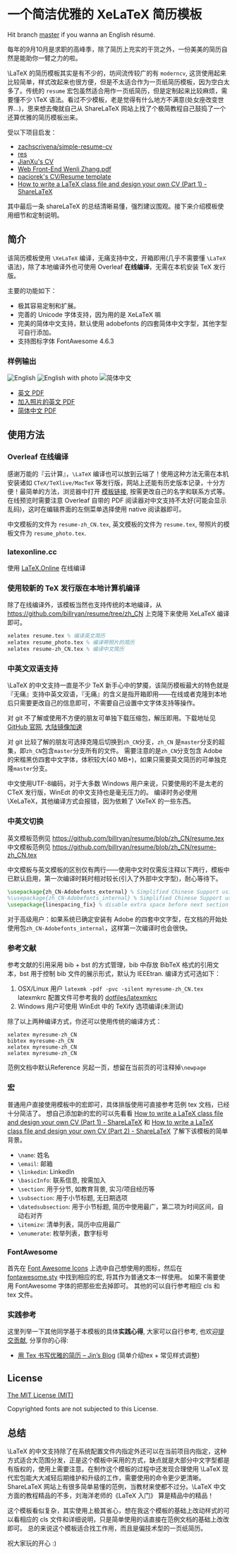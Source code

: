 # 一个简洁优雅的 XeLaTeX 简历模板

Hit branch [master](https://github.com/billryan/resume/tree/master) if you wanna an English résumé.

每年的9月10月是求职的高峰季，除了简历上充实的干货之外，一份美美的简历自然是能助你一臂之力的啦。

\LaTeX 的简历模板其实是有不少的，坊间流传较广的有 `moderncv`, 这货使用起来比较简单，样式改起来也很方便，但是不太适合作为一页纸简历模板，因为空白太多了。传统的 `resume` 宏包虽然适合用作一页纸简历，但是定制起来比较麻烦，需要懂不少 \TeX 语法。看过不少模板，老是觉得有什么地方不满意(处女座改变世界...)，思来想去俺就自己从 ShareLaTeX 网站上找了个极简教程自己鼓捣了一个还算优雅的简历模板出来。

受以下项目启发：

- [zachscrivena/simple-resume-cv](https://github.com/zachscrivena/simple-resume-cv)
- [res](https://www.ctan.org/pkg/res)
- [JianXu's CV](http://www.jianxu.net/en/files/JianXu_CV.pdf)
- [Web Front-End Wenli Zhang.pdf](http://zhangwenli.com/cv/Web%20Front-End%20Wenli%20Zhang.pdf)
- [paciorek's CV/Resume template](http://www.stat.berkeley.edu/~paciorek/computingTips/Latex_template_creating_CV_.html)
- [How to write a LaTeX class file and design your own CV (Part 1) - ShareLaTeX](https://www.sharelatex.com/blog/2011/03/27/how-to-write-a-latex-class-file-and-design-your-own-cv.html)

其中最后一条 shareLaTeX 的总结清晰易懂，强烈建议围观。接下来介绍模板使用细节和定制说明。

## 简介

该简历模板使用 `\XeLaTeX` 编译，无痛支持中文，开箱即用(几乎不需要懂 `\LaTeX` 语法)，除了本地编译外也可使用 Overleaf **在线编译**，无需在本机安装 TeX 发行版。

主要的功能如下：

- 极其容易定制和扩展。
- 完善的 Unicode 字体支持，因为用的是 XeLaTeX 嘛
- 完美的简体中文支持，默认使用 adobefonts 的四套简体中文字型，其他字型可自行添加。
- 支持图标字体 FontAwesome 4.6.3

### 样例输出

![English](https://user-images.githubusercontent.com/1292567/62409353-3fecfc00-b608-11e9-8e83-84962912c956.png)
![English with photo](https://user-images.githubusercontent.com/1292567/62409351-3f546580-b608-11e9-9f6d-d232a68c5451.png)
![简体中文](https://user-images.githubusercontent.com/1292567/62409352-3fecfc00-b608-11e9-8d9e-76243ca3052a.png)

- [英文 PDF](https://github.com/billryan/resume/files/3463503/resume.pdf)
- [加入照片的英文 PDF](https://github.com/billryan/resume/files/3463501/resume_photo.pdf)
- [简体中文 PDF](https://github.com/billryan/resume/files/3463502/resume-zh_CN.pdf)

## 使用方法

### Overleaf 在线编译

感谢万能的『云计算』，`\LaTeX` 编译也可以放到云端了！使用这种方法无需在本机安装诸如 `CTeX/TeXlive/MacTeX` 等发行版，网站上还能有历史版本记录，十分方便！最简单的方法，浏览器中打开 [模板链接](https://www.overleaf.com/latex/templates/bill-ryans-elegant-latex-resume/xcqmhktmzmsw), 按需更改自己的名字和联系方式等。
在线预览时需要注意 Overleaf 自带的 PDF 阅读器对中文支持不太好(可能会显示乱码)，这时在编辑界面的左侧菜单选择使用 native 阅读器即可。

中文模板的文件为 `resume-zh_CN.tex`, 英文模板的文件为 `resume.tex`, 带照片的模板文件为 `resume_photo.tex`.

### latexonline.cc

使用 [LaTeX.Online](https://latexonline.cc/) 在线编译

### 使用较新的 TeX 发行版在本地计算机编译

除了在线编译外，该模板当然也支持传统的本地编译，从 <https://github.com/billryan/resume/tree/zh_CN> 上克隆下来使用 XeLaTeX 编译即可。

```tex
xelatex resume.tex % 编译英文简历
xelatex resume_photo.tex % 编译带照片的简历
xelatex resume-zh_CN.tex % 编译中文简历
```

### 中英文双语支持

\LaTeX 的中文支持一直是不少 TeX 新手心中的梦魇，该简历模板最大的特色就是『无痛』支持中英文双语，『无痛』的含义是指开箱即用——在线或者克隆到本地后只需要更改自己的信息即可，不需要自己设置中文字体支持等操作。

对 git 不了解或使用不方便的朋友可单独下载压缩包，解压即用。下载地址见 [GitHub 官网](https://github.com/billryan/resume/archive/zh_CN.zip), [大陆镜像加速](https://gods.coding.net/p/resume/git)

对 git 比较了解的朋友可选择克隆后切换到`zh_CN`分支，`zh_CN` 是`master`分支的超集，即`zh_CN`包含`master`分支所有的文件。
需要注意的是`zh_CN`分支包含 Adobe 的宋楷黑仿四套中文字体，体积较大(40 MB+)，如果只需要英文简历的可单独克隆`master`分支。

中文使用UTF-8编码，对于大多数 Windows 用户来说，只要使用的不是太老的 CTeX 发行版，WinEdt 的中文支持也是毫无压力的。
编译时务必使用 \XeLaTeX，其他编译方式会报错，因为依赖了 \XeTeX 的一些东西。

### 中英文切换

英文模板范例见 <https://github.com/billryan/resume/blob/zh_CN/resume.tex> 
中文模板范例见 <https://github.com/billryan/resume/blob/zh_CN/resume-zh_CN.tex>

中文模板与英文模板的区别仅有两行——使用中文时仅需反注释以下两行，模板中已默认启用，第一次编译时耗时相对较长(引入了外部中文字型)，耐心等待下。

```tex
\usepackage{zh_CN-Adobefonts_external} % Simplified Chinese Support using external fonts (./fonts/zh_CN-Adobe/)
%\usepackage{zh_CN-Adobefonts_internal} % Simplified Chinese Support using system fonts
\usepackage{linespacing_fix} % disable extra space before next section
```

对于高级用户：如果系统已确定安装有 Adobe 的四套中文字型，在文档的开始处使用包`zh_CN-Adobefonts_internal`，这样第一次编译时也会很快。

### 参考文献

参考文献的引用采用 bib + bst 的方式管理，bib 中存放 BibTeX 格式的引用文本，bst 用于控制 bib 文件的展示形式，默认为 IEEEtran. 编译方式可选如下：

1. OSX/Linux 用户 `latexmk -pdf -pvc -silent myresume-zh_CN.tex` latexmkrc 配置文件可参考我的 [dotfiles/latexmkrc](https://github.com/billryan/dotfiles/blob/master/latex/latexmkrc)
2. Windows 用户可使用 WinEdt 中的 TeXify 选项编译(未测试)

除了以上两种编译方式，你还可以使用传统的编译方式：

```shell
xelatex myresume-zh_CN
bibtex myresume-zh_CN
xelatex myresume-zh_CN
xelatex myresume-zh_CN
```

范例文档中默认Reference 另起一页，想留在当前页的可注释掉`\newpage`

### 宏

普通用户直接使用模板中的宏即可，具体排版使用可直接参考范例 tex 文档，已经十分简洁了。
想自己添加新的宏的可以先看看 [How to write a LaTeX class file and design your own CV (Part 1) - ShareLaTeX](https://www.sharelatex.com/blog/2011/03/27/how-to-write-a-latex-class-file-and-design-your-own-cv.html) 和 [How to write a LaTeX class file and design your own CV (Part 2) - ShareLaTeX](https://www.sharelatex.com/blog/2013/06/28/how-to-write-a-latex-class-file-and-design-your-own-cv.html) 了解下该模板的简单背景。

- `\name`: 姓名
- `\email`: 邮箱
- `\linkedin`: LinkedIn
- `\basicInfo`: 联系信息, 按需加入
- `\section`: 用于分节, 如教育背景, 实习/项目经历等
- `\subsection`: 用于小节标题, 无日期选项
- `\datedsubsection`: 用于小节标题, 简历中使用最广，第二项为时间区间，自动右对齐
- `\itemize`: 清单列表，简历中应用最广
- `\enumerate`: 枚举列表，数字标号

### FontAwesome

首先在 [Font Awesome Icons](http://fortawesome.github.io/Font-Awesome/icons/) 上选中自己想使用的图标，然后在 [fontawesome.sty](https://github.com/billryan/resume/blob/zh_CN/fontawesome.sty) 中找到相应的宏, 将其作为普通文本一样使用。
如果不需要使用 FontAwesome 字体的把那些宏去掉即可。
其他的可以自行参考相应 cls 和 tex 文件。

### 实践参考

这里列举一下其他同学基于本模板的具体**实践心得**, 大家可以自行参考, 也欢迎<u>提交贡献</u>, 分享你的心得:

- [用 Tex 书写优雅的简历 – Jin’s Blog](https://www.imbajin.com/2018-01-20-%E4%BD%BF%E7%94%A8Tex%E4%B9%A6%E5%86%99%E4%BC%98%E9%9B%85%E7%9A%84%E7%AE%80%E5%8E%86/) (简单介绍tex + 常见样式调整)

## License

[The MIT License (MIT)](http://opensource.org/licenses/MIT)

Copyrighted fonts are not subjected to this License.

## 总结

\LaTeX 的中文支持除了在系统配置文件内指定外还可以在当前项目内指定，这种方式适合大范围分发，正是这个模板中采用的方式，缺点就是大部分中文字型都是有版权的，使用上需要注意。在制作这个模板的过程中还发现合理使用 \LaTeX 现代宏包能大大减轻后期维护和升级的工作，需要使用的命令更少更清晰。ShareLaTeX 网站上有很多简单易懂的范例，当教材来使都不过分。\LaTeX 中文方面的教程精品的不多，刘海洋老师的《LaTeX 入门》 算是精品中的精品！

这个模板看似复杂，其实使用上极其省心，想在我这个模板的基础上改动样式的可以看相应的 cls 文件和详细说明，只是简单使用的话直接在范例文档的基础上改改即可。
总的来说这个模板适合找工作用，而且是偏技术型的一页纸简历。

祝大家玩的开心 :)
